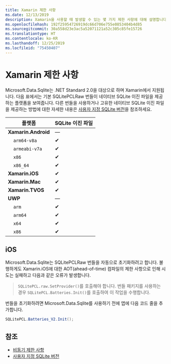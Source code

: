 ```yaml
---
title: Xamarin 제한 사항
ms.date: 12/13/2019
description: Xamarin을 사용할 때 발생할 수 있는 몇 가지 제한 사항에 대해 설명합니다.
ms.openlocfilehash: 192f25954726919dc66d706e755e0853404b4d85
ms.sourcegitcommit: 30a558d23e3ac5a52071121a52c305c85fe15726
ms.translationtype: HT
ms.contentlocale: ko-KR
ms.lasthandoff: 12/25/2019
ms.locfileid: "75450407"
---
```

# <a name="xamarin-limitations"></a>Xamarin 제한 사항

Microsoft.Data.Sqlite는 .NET Standard 2.0을 대상으로 하며 Xamarin에서 지원됩니다. 다음 표에서는 기본 SQLitePCLRaw 번들이 네이티브 SQLite 이진 파일을 제공하는 플랫폼을 보여줍니다. 다른 번들을 사용하거나 고유한 네이티브 SQLite 이진 파일을 제공하는 방법에 대한 자세한 내용은 [사용자 지정 SQLite 버전](custom-versions.md)을 참조하세요.

| 플랫폼 | SQLite 이진 파일 |
| --- | --- |
| **Xamarin.Android** | — |
| &nbsp;&nbsp;&nbsp;&nbsp;`arm64-v8a` | ✔ |
| &nbsp;&nbsp;&nbsp;&nbsp;`armeabi-v7a` | ✔ |
| &nbsp;&nbsp;&nbsp;&nbsp;`x86` | ✔ |
| &nbsp;&nbsp;&nbsp;&nbsp;`x86_64` | ✔ |
| **Xamarin.iOS** | ✔ |
| **Xamarin.Mac** | ✔ |
| **Xamarin.TVOS** | ✔ |
| **UWP** | — |
| &nbsp;&nbsp;&nbsp;&nbsp;`arm` | ✔ |
| &nbsp;&nbsp;&nbsp;&nbsp;`arm64` | ✔ |
| &nbsp;&nbsp;&nbsp;&nbsp;`x64` | ✔ |
| &nbsp;&nbsp;&nbsp;&nbsp;`x86` | ✔ |

## <a name="ios"></a>iOS

Microsoft.Data.Sqlite는 SQLitePCLRaw 번들을 자동으로 초기화하려고 합니다. 불행하게도 Xamarin.iOS에 대한 AOT(ahead-of-time) 컴파일의 제한 사항으로 인해 시도는 실패하고 다음과 같은 오류가 발생합니다.

> `SQLitePCL.raw.SetProvider()`를 호출해야 합니다. 번들 패키지를 사용하는 경우 `SQLitePCL.Batteries.Init()`를 호출하여 이 작업을 수행합니다.

번들을 초기화하려면 Microsoft.Data.Sqlite를 사용하기 전에 앱에 다음 코드 줄을 추가합니다.

```csharp
SQLitePCL.Batteries_V2.Init();
```

## <a name="see-also"></a>참조

* [비동기 제한 사항](async.md)
* [사용자 지정 SQLite 버전](custom-versions.md)
